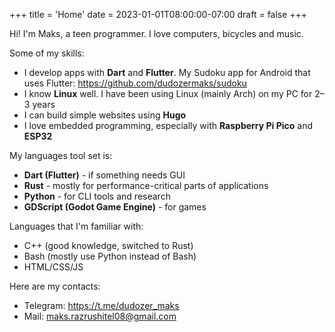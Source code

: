 +++
title = 'Home'
date = 2023-01-01T08:00:00-07:00
draft = false
+++

Hi! I'm Maks, a teen programmer.
I love computers, bicycles and music.


Some of my skills:
- I develop apps with **Dart** and **Flutter**. My Sudoku app for Android that uses Flutter: https://github.com/dudozermaks/sudoku
- I know **Linux** well. I have been using Linux (mainly Arch) on my PC for 2–3 years
- I can build simple websites using **Hugo**
- I love embedded programming, especially with **Raspberry Pi Pico** and **ESP32**

My languages tool set is: 
- **Dart (Flutter)** - if something needs GUI
- **Rust** - mostly for performance-critical parts of applications
- **Python** - for CLI tools and research
- **GDScript (Godot Game Engine)** - for games

Languages that I'm familiar with:
- C++ (good knowledge, switched to Rust)
- Bash (mostly use Python instead of Bash)
- HTML/CSS/JS


Here are my contacts:
- Telegram: https://t.me/dudozer_maks
- Mail: maks.razrushitel08@gmail.com
